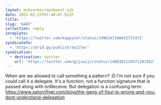 ```yaml
---
layout: miksa/micropubpost.njk
date: 2022-02-23T01:48:07.813Z
title: ''
slug: '6487'
collection: reply
inreplyto:
  - 'https://twitter.com/kappyzor/status/1496141348415721472'
syndicateTo:
  - 'https://brid.gy/publish/twitter'
syndication:
  - destination: twitter
    url: 'https://twitter.com/gijswijs/status/1496301128371343362'
---
```

When are we allowed to call something a pattern? :D I&#39;m not sure if you could call it a delegate. It&#39;s a function, not a function signature that is passed along with onReceive. But delegation is a confusing term: https://www.saturnflyer.com/blog/the-gang-of-four-is-wrong-and-you-dont-understand-delegation
